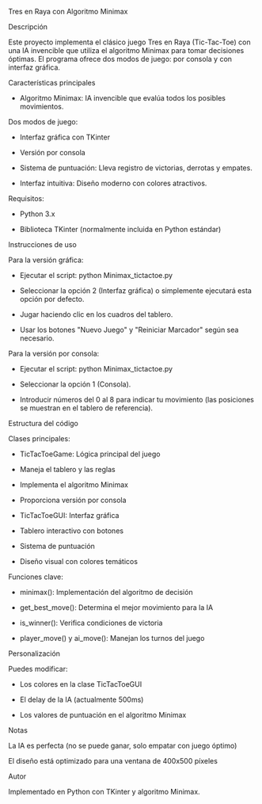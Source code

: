 Tres en Raya con Algoritmo Minimax

Descripción

Este proyecto implementa el clásico juego Tres en Raya (Tic-Tac-Toe) con una IA invencible que utiliza el algoritmo Minimax para tomar decisiones óptimas. El programa ofrece dos modos de juego: por consola y con interfaz gráfica.

Características principales

- Algoritmo Minimax: IA invencible que evalúa todos los posibles movimientos.

Dos modos de juego:

- Interfaz gráfica con TKinter

- Versión por consola

- Sistema de puntuación: Lleva registro de victorias, derrotas y empates.

- Interfaz intuitiva: Diseño moderno con colores atractivos.

Requisitos:

- Python 3.x

- Biblioteca TKinter (normalmente incluida en Python estándar)

Instrucciones de uso

Para la versión gráfica:

- Ejecutar el script: python Minimax_tictactoe.py

- Seleccionar la opción 2 (Interfaz gráfica) o simplemente ejecutará esta opción por defecto.

- Jugar haciendo clic en los cuadros del tablero.

- Usar los botones "Nuevo Juego" y "Reiniciar Marcador" según sea necesario.

Para la versión por consola:

- Ejecutar el script: python Minimax_tictactoe.py

- Seleccionar la opción 1 (Consola).

- Introducir números del 0 al 8 para indicar tu movimiento (las posiciones se muestran en el tablero de referencia).

Estructura del código

Clases principales:

- TicTacToeGame: Lógica principal del juego

- Maneja el tablero y las reglas

- Implementa el algoritmo Minimax

- Proporciona versión por consola

- TicTacToeGUI: Interfaz gráfica

- Tablero interactivo con botones

- Sistema de puntuación

- Diseño visual con colores temáticos

Funciones clave:

- minimax(): Implementación del algoritmo de decisión

- get_best_move(): Determina el mejor movimiento para la IA

- is_winner(): Verifica condiciones de victoria

- player_move() y ai_move(): Manejan los turnos del juego

Personalización

Puedes modificar:

- Los colores en la clase TicTacToeGUI

- El delay de la IA (actualmente 500ms)

- Los valores de puntuación en el algoritmo Minimax

Notas

La IA es perfecta (no se puede ganar, solo empatar con juego óptimo)

El diseño está optimizado para una ventana de 400x500 píxeles

Autor

Implementado en Python con TKinter y algoritmo Minimax.
